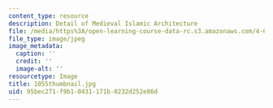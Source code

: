 ```yaml
---
content_type: resource
description: Detail of Medieval Islamic Architecture
file: /media/https%3A/open-learning-course-data-rc.s3.amazonaws.com/4-614-religious-architecture-and-islamic-cultures-fall-2002/95bec271f9b10431171b0232d252e86d_1055thumbnail.jpg
file_type: image/jpeg
image_metadata:
  caption: ''
  credit: ''
  image-alt: ''
resourcetype: Image
title: 1055thumbnail.jpg
uid: 95bec271-f9b1-0431-171b-0232d252e86d
---
```

